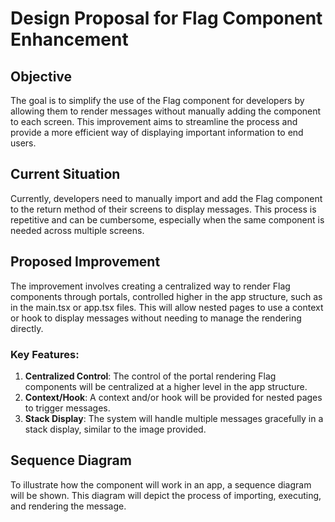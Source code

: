 # Design Proposal for Flag Component Enhancement

## Objective

The goal is to simplify the use of the Flag component for developers by allowing them to render messages without manually adding the component to each screen. This improvement aims to streamline the process and provide a more efficient way of displaying important information to end users.

## Current Situation

Currently, developers need to manually import and add the Flag component to the return method of their screens to display messages. This process is repetitive and can be cumbersome, especially when the same component is needed across multiple screens.

## Proposed Improvement

The improvement involves creating a centralized way to render Flag components through portals, controlled higher in the app structure, such as in the main.tsx or app.tsx files. This will allow nested pages to use a context or hook to display messages without needing to manage the rendering directly.

### Key Features:

1. **Centralized Control**: The control of the portal rendering Flag components will be centralized at a higher level in the app structure.
2. **Context/Hook**: A context and/or hook will be provided for nested pages to trigger messages.
3. **Stack Display**: The system will handle multiple messages gracefully in a stack display, similar to the image provided.

## Sequence Diagram

To illustrate how the component will work in an app, a sequence diagram will be shown. This diagram will depict the process of importing, executing, and rendering the message.
